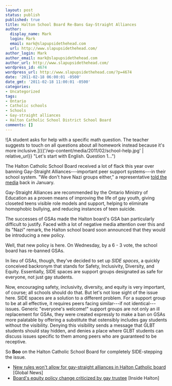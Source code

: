 ```yaml
---
layout: post
status: publish
published: true
title: Halton School Board Re-Bans Gay-Straight Alliances
author:
  display_name: Mark
  login: Mark
  email: mark@slapupsidethehead.com
  url: http://www.slapupsidethehead.com/
author_login: Mark
author_email: mark@slapupsidethehead.com
author_url: http://www.slapupsidethehead.com/
wordpress_id: 4674
wordpress_url: http://www.slapupsidethehead.com/?p=4674
date: '2011-02-18 06:00:01 -0500'
date_gmt: '2011-02-18 11:00:01 -0500'
categories:
- Uncategorized
tags:
- Ontario
- Catholic schools
- Schools
- Gay-straight alliances
- Halton Catholic School District School Board
comments: []
---
```

![A student asks for help with a specific math question. The teacher suggests to touch on all questions about all homework instead because it's more inclusive.]({{'/wp-content/media/2011/02/school-help.jpg' | relative_url}} "Let's start with English. Question 1...")

The Halton Catholic School Board received a lot of flack this year over banning Gay-Straight Alliances---important peer support systems---in their school system. "We don't have Nazi groups either," a representative [told the media](http://www.slapupsidethehead.com/2011/01/catholic-school-board-bans-gay-straight-alliances/ "HITLER!!!") back in January.

Gay-Straight Alliances are recommended by the Ontario Ministry of Education as a proven means of improving the life of gay youth, giving closeted teens visible role models and support, helping to eliminate homophobic bullying, and reducing instances of teen suicide.

The successes of GSAs made the Halton board's GSA ban particularly difficult to justify. Faced with a lot of negative media attention over this and its "Nazi" remark, the Halton school board soon announced that they would be introducing a new policy.

Well, that new policy is here. On Wednesday, by a 6 - 3 vote, the school board has re-banned GSAs.

In lieu of GSAs, though, they've decided to set up _SIDE spaces_, a quickly conceived backronym that stands for Safety, Inclusivity, Diversity, and Equity. Essentially, SIDE spaces are support groups designated as safe for everyone, not just gay students.

Now, encouraging safety, inclusivity, diversity, and equity is very important, of course; all schools should do that. But let's not lose sight of the issue here. SIDE spaces are a solution to a different problem. For a support group to be at all effective, it requires peers facing similar---if not identical---issues. Generic "everyone's welcome!" support groups are not only an ill replacement for GSAs, they were created expressly to make a ban on GSAs more palatable by offering a substitute that ostensibly includes gay students without the visibility. Denying this visibility sends a message that GLBT students should stay hidden, and denies a place where GLBT students can discuss issues specific to them among peers who are guaranteed to be receptive.

So **Boo** on the Halton Catholic School Board for completely SIDE-stepping the issue.

- [New rules won't allow for gay-straight alliances in Halton Catholic board](http://www.globallethbridge.com/rules+allow+straight+alliances+Halton+Catholic+board/4286069/story.html) [Global News]
- [Board's equity policy change criticized by gay trustee](http://www.insidehalton.com/community/education/article/955758--board-s-equity-policy-change-criticized-by-gay-trustee) [Inside Halton]
